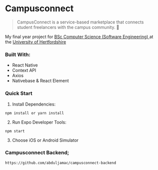 # Campusconnect

> CampusConnect is a service-based marketplace that connects student freelancers with the campus community. 💸 

My final year project for [BSc Computer Science (Software Engineering) ](https://www.herts.ac.uk/courses/computer-science-software-engineering3) at the [University of Hertfordshire ](https://www.herts.ac.uk/)


### Built With:
- React Native
- Context API
- Axios
- Nativebase & React Element

### Quick Start
1. Install Dependencies:
```
npm install or yarn install
```

2. Run Expo Developer Tools:
```
npm start
```

3. Choose iOS or Android Simulator

### Campusconnect Backend;
```
https://github.com/abduljamac/campusconnect-backend
```